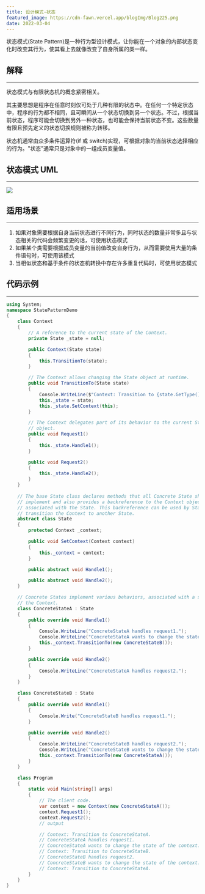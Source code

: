 ```yaml
---
title: 设计模式-状态
featured_image: https://cdn-fawn.vercel.app/blogImg/Blog225.png
date: 2022-03-04
---
```


状态模式(State Pattern)是一种行为型设计模式，让你能在一个对象的内部状态变化时改变其行为，使其看上去就像改变了自身所属的类一样。

## 解释
***  
状态模式与有限状态机的概念紧密相关。

其主要思想是程序在任意时刻仅可处于几种有限的状态中。在任何一个特定状态中，程序的行为都不相同，且可瞬间从一个状态切换到另一个状态。不过，根据当前状态，程序可能会切换到另外一种状态，也可能会保持当前状态不变。这些数量有限且预先定义的状态切换规则被称为转移。

状态机通常由众多条件运算符(if 或 switch)实现，可根据对象的当前状态选择相应的行为。"状态"通常只是对象中的一组成员变量值。 

## 状态模式 UML
***  
![](https://cdn-fawn.vercel.app/contentImg/designpattern/dp19-1.png)

## 适用场景
***  
1. 如果对象需要根据自身当前状态进行不同行为，同时状态的数量非常多且与状态相关的代码会频繁变更的话，可使用状态模式
2. 如果某个类需要根据成员变量的当前值改变自身行为，从而需要使用大量的条件语句时，可使用该模式
3. 当相似状态和基于条件的状态机转换中存在许多重复代码时，可使用状态模式

## 代码示例
***  
``` csharp
using System;
namespace StatePatternDemo 
{
    class Context
    {
        // A reference to the current state of the Context.
        private State _state = null;

        public Context(State state)
        {
            this.TransitionTo(state);
        }

        // The Context allows changing the State object at runtime.
        public void TransitionTo(State state)
        {
            Console.WriteLine($"Context: Transition to {state.GetType().Name}.");
            this._state = state;
            this._state.SetContext(this);
        }

        // The Context delegates part of its behavior to the current State
        // object.
        public void Request1()
        {
            this._state.Handle1();
        }

        public void Request2()
        {
            this._state.Handle2();
        }
    }
    
    // The base State class declares methods that all Concrete State should
    // implement and also provides a backreference to the Context object,
    // associated with the State. This backreference can be used by States to
    // transition the Context to another State.
    abstract class State
    {
        protected Context _context;

        public void SetContext(Context context)
        {
            this._context = context;
        }

        public abstract void Handle1();

        public abstract void Handle2();
    }

    // Concrete States implement various behaviors, associated with a state of
    // the Context.
    class ConcreteStateA : State
    {
        public override void Handle1()
        {
            Console.WriteLine("ConcreteStateA handles request1.");
            Console.WriteLine("ConcreteStateA wants to change the state of the context.");
            this._context.TransitionTo(new ConcreteStateB());
        }

        public override void Handle2()
        {
            Console.WriteLine("ConcreteStateA handles request2.");
        }
    }

    class ConcreteStateB : State
    {
        public override void Handle1()
        {
            Console.Write("ConcreteStateB handles request1.");
        }

        public override void Handle2()
        {
            Console.WriteLine("ConcreteStateB handles request2.");
            Console.WriteLine("ConcreteStateB wants to change the state of the context.");
            this._context.TransitionTo(new ConcreteStateA());
        }
    }

    class Program
    {
        static void Main(string[] args)
        {
            // The client code.
            var context = new Context(new ConcreteStateA());
            context.Request1();
            context.Request2();
            // output

            // Context: Transition to ConcreteStateA.
            // ConcreteStateA handles request1.
            // ConcreteStateA wants to change the state of the context.
            // Context: Transition to ConcreteStateB.
            // ConcreteStateB handles request2.
            // ConcreteStateB wants to change the state of the context.
            // Context: Transition to ConcreteStateA.
        }
    }
}
```